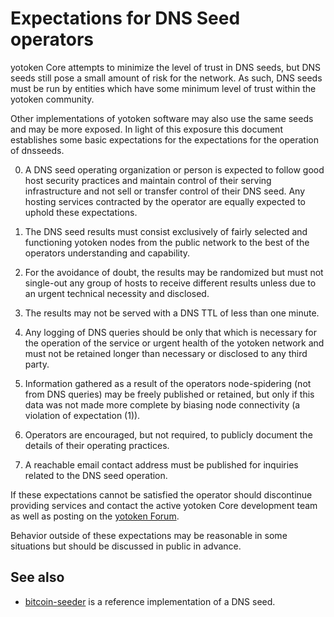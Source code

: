 Expectations for DNS Seed operators
===================================

yotoken Core attempts to minimize the level of trust in DNS seeds,
but DNS seeds still pose a small amount of risk for the network.
As such, DNS seeds must be run by entities which have some minimum
level of trust within the yotoken community.

Other implementations of yotoken software may also use the same
seeds and may be more exposed. In light of this exposure this
document establishes some basic expectations for the expectations
for the operation of dnsseeds.

0. A DNS seed operating organization or person is expected
to follow good host security practices and maintain control of
their serving infrastructure and not sell or transfer control of their
DNS seed. Any hosting services contracted by the operator are
equally expected to uphold these expectations.

1. The DNS seed results must consist exclusively of fairly selected and
functioning yotoken nodes from the public network to the best of the
operators understanding and capability.

2. For the avoidance of doubt, the results may be randomized but must not
single-out any group of hosts to receive different results unless due to an
urgent technical necessity and disclosed.

3. The results may not be served with a DNS TTL of less than one minute.

4. Any logging of DNS queries should be only that which is necessary
for the operation of the service or urgent health of the yotoken
network and must not be retained longer than necessary or disclosed
to any third party.

5. Information gathered as a result of the operators node-spidering
(not from DNS queries) may be freely published or retained, but only
if this data was not made more complete by biasing node connectivity
(a violation of expectation (1)).

6. Operators are encouraged, but not required, to publicly document the
details of their operating practices.

7. A reachable email contact address must be published for inquiries
related to the DNS seed operation.

If these expectations cannot be satisfied the operator should
discontinue providing services and contact the active yotoken
Core development team as well as posting on the
[yotoken Forum](https://google.forum.com/).

Behavior outside of these expectations may be reasonable in some
situations but should be discussed in public in advance.

See also
--------

- [bitcoin-seeder](https://github.com/sipa/bitcoin-seeder) is a reference implementation of a DNS seed.